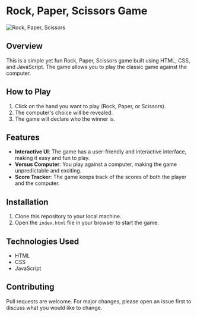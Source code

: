 # Rock, Paper, Scissors Game

![Rock, Paper, Scissors](https://github.com/adiiverma40/RockPaperScissors/assets/146183407/5a426fa1-3174-4254-81bd-aa0336caacc3)

## Overview

This is a simple yet fun Rock, Paper, Scissors game built using HTML, CSS, and JavaScript. The game allows you to play the classic game against the computer.

## How to Play

1. Click on the hand you want to play (Rock, Paper, or Scissors).
2. The computer's choice will be revealed.
3. The game will declare who the winner is.

## Features

- **Interactive UI**: The game has a user-friendly and interactive interface, making it easy and fun to play.
- **Versus Computer**: You play against a computer, making the game unpredictable and exciting.
- **Score Tracker**: The game keeps track of the scores of both the player and the computer.

## Installation

1. Clone this repository to your local machine.
2. Open the `index.html` file in your browser to start the game.

## Technologies Used

- HTML
- CSS
- JavaScript


## Contributing

Pull requests are welcome. For major changes, please open an issue first to discuss what you would like to change.
